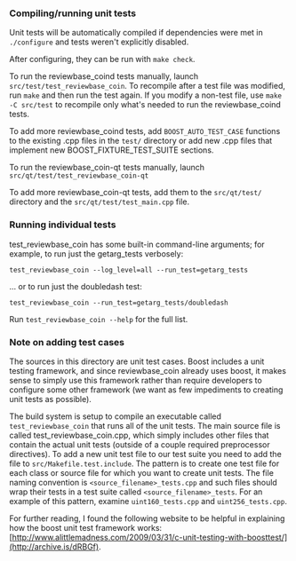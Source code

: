 ### Compiling/running unit tests

Unit tests will be automatically compiled if dependencies were met in `./configure`
and tests weren't explicitly disabled.

After configuring, they can be run with `make check`.

To run the reviewbase_coind tests manually, launch `src/test/test_reviewbase_coin`. To recompile
after a test file was modified, run `make` and then run the test again. If you
modify a non-test file, use `make -C src/test` to recompile only what's needed
to run the reviewbase_coind tests.

To add more reviewbase_coind tests, add `BOOST_AUTO_TEST_CASE` functions to the existing
.cpp files in the `test/` directory or add new .cpp files that
implement new BOOST_FIXTURE_TEST_SUITE sections.

To run the reviewbase_coin-qt tests manually, launch `src/qt/test/test_reviewbase_coin-qt`

To add more reviewbase_coin-qt tests, add them to the `src/qt/test/` directory and
the `src/qt/test/test_main.cpp` file.

### Running individual tests

test_reviewbase_coin has some built-in command-line arguments; for
example, to run just the getarg_tests verbosely:

    test_reviewbase_coin --log_level=all --run_test=getarg_tests

... or to run just the doubledash test:

    test_reviewbase_coin --run_test=getarg_tests/doubledash

Run `test_reviewbase_coin --help` for the full list.

### Note on adding test cases

The sources in this directory are unit test cases.  Boost includes a
unit testing framework, and since reviewbase_coin already uses boost, it makes
sense to simply use this framework rather than require developers to
configure some other framework (we want as few impediments to creating
unit tests as possible).

The build system is setup to compile an executable called `test_reviewbase_coin`
that runs all of the unit tests.  The main source file is called
test_reviewbase_coin.cpp, which simply includes other files that contain the
actual unit tests (outside of a couple required preprocessor
directives). To add a new unit test file to our test suite you need
to add the file to `src/Makefile.test.include`. The pattern is to
create one test file for each class or source file for which you want
to create unit tests.  The file naming convention is
`<source_filename>_tests.cpp` and such files should wrap their tests
in a test suite called `<source_filename>_tests`.  For an example of
this pattern, examine `uint160_tests.cpp` and `uint256_tests.cpp`.

For further reading, I found the following website to be helpful in
explaining how the boost unit test framework works:
[http://www.alittlemadness.com/2009/03/31/c-unit-testing-with-boosttest/](http://archive.is/dRBGf).
